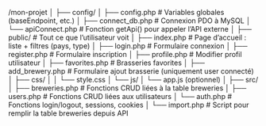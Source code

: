 /mon-projet
│
├── config/
│   ├── config.php          # Variables globales (baseEndpoint, etc.)
│   ├── connect_db.php      # Connexion PDO à MySQL
│   └── apiConnect.php      # Fonction getApi() pour appeler l’API externe
│
├── public/                 # Tout ce que l’utilisateur voit
│   ├── index.php           # Page d’accueil : liste + filtres (pays, type)
│   ├── login.php           # Formulaire connexion
│   ├── register.php        # Formulaire inscription
│   ├── profile.php         # Modifier profil utilisateur
│   ├── favorites.php       # Brasseries favorites
│   ├── add_brewery.php     # Formulaire ajout brasserie (uniquement user connecté)
│   ├── css/
│   │   └── style.css
│   └── js/
│       └── app.js (optionnel)
│
├── src/
│   ├── breweries.php       # Fonctions CRUD liées à la table breweries
│   ├── users.php           # Fonctions CRUD liées aux utilisateurs
│   └── auth.php            # Fonctions login/logout, sessions, cookies
│
└── import.php              # Script pour remplir la table breweries depuis API
